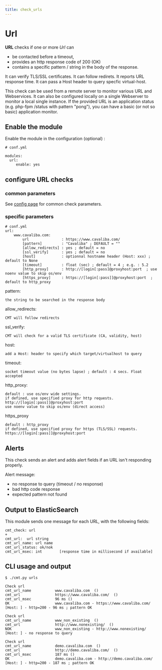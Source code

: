 ```yaml
---
title: check_urls
---
```


# Url

**URL** checks if one or more *Url* can 

- be contacted before a timeout, 
- provides an http response code of 200 (OK)
- contains a specific pattern / string in the body of the response.

It can verify TLS/SSL certificates.
It can follow redirets.
It reports URL response time.
It can pass a Host header to query specfic virtual-host.

This check can be used from a remote server to monitor various URL and Webservices. It can also be configured locally on a single Webserver to monitor a local single instance. If the provided URL is an application status (e.g. php-fpm /status with pattern "pong"), you can have a basic (or not so basic) application monitor.

## Enable the module

Enable the module in the configuration (optional) :

    # conf.yml
    
	modules:
  	  url:
  	     enable: yes

## configure URL checks 

### common parameters

See [config page](config.md) for common check parameters.

### specific parameters

	# conf.yml
	url:
	    www.cavaliba.com:
			url               : https://www.cavaliba.com/
			[pattern]         : "Cavaliba" ; DEFAULT = ""
			[allow_redirects] : yes ; default = no
			[ssl_verify]      : yes ; default = no
			[host]            : optionnal hostname header (Host: xxx) ; default to None
			[timeout]         : float (sec) ; default = 4 ; e.g. : 5.2
			[http_proxy]      : http://[login[:pass]@proxyhost:port  ; use noenv value to skip os/env			
			[https_proxy]     : https://[login[:pass]]@proxyhost:port  ; default to http_proxy


pattern: 
	
    the string to be searched in the response body

allow_redirects:
	
    CMT will follow redirects

ssl_verify:
	
    CMT will check for a valid TLS certificate (CA, validity, host)

host: 

    add a Host: header to specify which target/virtualhost to query

timeout:

    socket timeout value (no bytes lapse) ; default : 4 secs. Float accepted

http_proxy:

	default : use os/env wide settings.
	if defined, use specified proxy for http requests. 
	http://[login[:pass]]@proxyhost:port
	use noenv value to skip os/env (direct access)

https_proxy

	default : http_proxy 
	if defined, use specified proxy for https (TLS/SSL) requests. 
	https://[login[:pass]]@proxyhost:port	

## Alerts

This check sends an alert and adds alert fields if an URL isn't responding properly.

Alert message:

- no response to query (timeout / no response)
- bad http code response
- expected pattern not found

## Output to ElasticSearch

This module sends one message for each URL, with the following fields:

	cmt_check: url
	+
	cmt_url:  url string
	cmt_url_name: url name
	cmt_url_status: ok/nok
	cmt_url_msec: int        [response time in millisecond if available]

## CLI usage and output

	$ ./cmt.py urls

	Check url 
	cmt_url_name           www.cavaliba.com  () 
	cmt_url                https://www.cavaliba.com/  () 
	cmt_url_msec           96 ms () 
	OK                     www.cavaliba.com - https://www.cavaliba.com/ [Host: ] - http=200 - 96 ms ; pattern OK

	Check url 
	cmt_url_name           www_non_existing  () 
	cmt_url                http://www.nonexisting/  () 
	NOK                    www_non_existing - http://www.nonexisting/ [Host: ] - no response to query

	Check url 
	cmt_url_name           demo.cavaliba.com  () 
	cmt_url                http://demo.cavaliba.com/  () 
	cmt_url_msec           187 ms () 
	OK                     demo.cavaliba.com - http://demo.cavaliba.com/ [Host: ] - http=200 - 187 ms ; pattern OK






